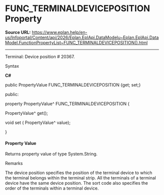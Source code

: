 # FUNC_TERMINALDEVICEPOSITION Property

**Source URL:** https://www.eplan.help/en-us/Infoportal/Content/api/2026/Eplan.EplApi.DataModelu~Eplan.EplApi.DataModel.FunctionPropertyList~FUNC_TERMINALDEVICEPOSITION().html

---

Terminal: Device position # 20367.

Syntax

**C#**



public PropertyValue FUNC_TERMINALDEVICEPOSITION {get; set;}

public:

property PropertyValue^ FUNC_TERMINALDEVICEPOSITION {

   PropertyValue^ get();

   void set (    PropertyValue^ value);

}


#### Property Value

Returns property value of type System.String.

Remarks

The device position specifies the position of the terminal device to which the terminal belongs within the terminal strip. All the terminals of a terminal device have the same device position. The sort code also specifies the order of the terminals within a terminal device.
